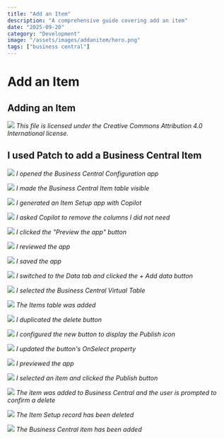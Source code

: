 ```yaml
---
title: "Add an Item"
description: "A comprehensive guide covering add an item"
date: "2025-09-20"
category: "Development"
image: "/assets/images/addanitem/hero.png"
tags: ["business central"]
---
```


# Add an Item

## Adding an Item

![](/assets/images/addanitem/office-365-icon-500x500.png)
*This file is licensed under the Creative Commons Attribution 4.0 International license.*


## I used Patch to add a Business Central Item

![](/assets/images/addanitem/screenshot-2024-02-17-at-1.30.50-pm-1836x617.png)
*I opened the Business Central Configuration app*

![](/assets/images/addanitem/screenshot-2024-02-17-at-1.31.04-pm-1836x632.png)
*I made the Business Central Item table visible*

![](/assets/images/addanitem/screenshot-2024-02-17-at-1.32.22-pm-1836x947.png)
*I generated an Item Setup app with Copilot*

![](/assets/images/addanitem/screenshot-2024-02-17-at-1.33.24-pm-1836x950.png)
*I asked Copilot to remove the columns I did not need*

![](/assets/images/addanitem/screenshot-2024-02-17-at-1.34.21-pm-1836x838.png)
*I clicked the "Preview the app" button*

![](/assets/images/addanitem/screenshot-2024-02-17-at-1.34.44-pm-1836x945.png)
*I reviewed the app*

![](/assets/images/addanitem/screenshot-2024-02-17-at-1.35.10-pm-1836x251.png)
*I saved the app*

![](/assets/images/addanitem/screenshot-2024-02-17-at-4.00.08-pm-1836x749.png)
*I switched to the Data tab and clicked the + Add data button*

![](/assets/images/addanitem/screenshot-2024-02-17-at-4.01.49-pm-1836x773.png)
*I selected the Business Central Virtual Table*

![](/assets/images/addanitem/screenshot-2024-02-17-at-4.01.59-pm-1836x535.png)
*The Items table was added*

![](/assets/images/addanitem/screenshot-2024-02-17-at-1.48.48-pm-1836x943.png)
*I duplicated the delete button*

![](/assets/images/addanitem/screenshot-2024-02-17-at-1.50.12-pm-1836x774.png)
*I configured the new button to display the Publish icon*

![](/assets/images/addanitem/screenshot-2024-02-17-at-2.00.57-pm-1836x947.png)
*I updated the button's OnSelect property*

![](/assets/images/addanitem/screenshot-2024-02-17-at-2.01.46-pm-1836x812.png)
*I previewed the app*

![](/assets/images/addanitem/screenshot-2024-02-17-at-2.02.04-pm-1836x593.png)
*I selected an item and clicked the Publish button*

![](/assets/images/addanitem/screenshot-2024-02-17-at-2.02.19-pm-1836x748.png)
*The item was added to Business Central and the user is prompted to confirm a delete*

![](/assets/images/addanitem/screenshot-2024-02-17-at-2.02.31-pm-1836x718.png)
*The Item Setup record has been deleted*

![](/assets/images/addanitem/screenshot-2024-02-17-at-2.03.33-pm-1836x673.png)
*The Business Central item has been added*
